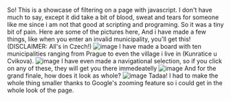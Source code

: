 So! This is a showcase of filtering on a page with javascript. I don't have much to say, except it did take a bit of blood, sweat and tears for someone like me since i am not that good at scripting and programing. So it was a tiny bit of pain. Here are some of the pictures here, And i have made a few things, like when you enter an invalid municipality, you'll get this! (DISCLAIMER: All's in Czech!)
![image](https://github.com/user-attachments/assets/7e6c89f0-cb19-40f8-a815-951fd9122054)
I have made a board with ten municipalities ranging from Prague to even the village i live in (Kunratice u Cvikova).
![image](https://github.com/user-attachments/assets/809e53b6-8dbf-4a0b-ba98-75a17bd773f1)
I have even made a navigational selection, so if you click on any of these, they will get you there immedeatelly
![image](https://github.com/user-attachments/assets/3cabf831-a3ac-46f4-a36e-955209ed9a27)
And for the grand finale, how does it look as whole?
![image](https://github.com/user-attachments/assets/b31a2166-3dc9-48a4-b0f5-43eb7c45f175)
Tadaa! I had to make the whole thing smaller thanks to Google's zooming feature so i could get in the whole look of the page.

